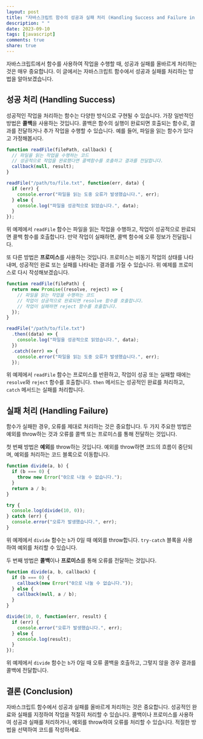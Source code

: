 ```yaml
---
layout: post
title: "자바스크립트 함수의 성공과 실패 처리 (Handling Success and Failure in Functions)"
description: " "
date: 2023-09-10
tags: [javascript]
comments: true
share: true
---
```


자바스크립트에서 함수를 사용하여 작업을 수행할 때, 성공과 실패를 올바르게 처리하는 것은 매우 중요합니다. 이 글에서는 자바스크립트 함수에서 성공과 실패를 처리하는 방법을 알아보겠습니다.

## 성공 처리 (Handling Success)

성공적인 작업을 처리하는 함수는 다양한 방식으로 구현될 수 있습니다. 가장 일반적인 방법은 **콜백**을 사용하는 것입니다. 콜백은 함수의 실행이 완료되면 호출되는 함수로, 결과를 전달하거나 추가 작업을 수행할 수 있습니다. 예를 들어, 파일을 읽는 함수가 있다고 가정해봅시다.

```javascript
function readFile(filePath, callback) {
  // 파일을 읽는 작업을 수행하는 코드
  // 성공적으로 작업을 완료했다면 콜백함수를 호출하고 결과를 전달합니다.
  callback(null, result);
}

readFile("/path/to/file.txt", function(err, data) {
  if (err) {
    console.error("파일을 읽는 도중 오류가 발생했습니다.", err);
  } else {
    console.log("파일을 성공적으로 읽었습니다.", data);
  }
});
```

위 예제에서 `readFile` 함수는 파일을 읽는 작업을 수행하고, 작업이 성공적으로 완료되면 콜백 함수를 호출합니다. 만약 작업이 실패하면, 콜백 함수에 오류 정보가 전달됩니다.

또 다른 방법은 **프로미스**를 사용하는 것입니다. 프로미스는 비동기 작업의 상태를 나타내며, 성공적인 완료 또는 실패를 나타내는 결과를 가질 수 있습니다. 위 예제를 프로미스로 다시 작성해보겠습니다.

```javascript
function readFile(filePath) {
  return new Promise((resolve, reject) => {
    // 파일을 읽는 작업을 수행하는 코드
    // 작업이 성공적으로 완료되면 resolve 함수를 호출합니다.
    // 작업이 실패하면 reject 함수를 호출합니다.
  });
}

readFile("/path/to/file.txt")
  .then((data) => {
    console.log("파일을 성공적으로 읽었습니다.", data);
  })
  .catch((err) => {
    console.error("파일을 읽는 도중 오류가 발생했습니다.", err);
  });
```

위 예제에서 `readFile` 함수는 프로미스를 반환하고, 작업이 성공 또는 실패할 때에는 `resolve`와 `reject` 함수를 호출합니다. `then` 메서드는 성공적인 완료를 처리하고, `catch` 메서드는 실패를 처리합니다.

## 실패 처리 (Handling Failure)

함수가 실패한 경우, 오류를 제대로 처리하는 것은 중요합니다. 두 가지 주요한 방법은 예외를 throw하는 것과 오류를 콜백 또는 프로미스를 통해 전달하는 것입니다.

첫 번째 방법은 **예외**를 throw하는 것입니다. 예외를 throw하면 코드의 흐름이 중단되며, 예외를 처리하는 코드 블록으로 이동합니다.

```javascript
function divide(a, b) {
  if (b === 0) {
    throw new Error("0으로 나눌 수 없습니다.");
  }
  return a / b;
}

try {
  console.log(divide(10, 0));
} catch (err) {
  console.error("오류가 발생했습니다.", err);
}
```

위 예제에서 `divide` 함수는 `b`가 0일 때 예외를 throw합니다. `try-catch` 블록을 사용하여 예외를 처리할 수 있습니다.

두 번째 방법은 **콜백**이나 **프로미스**를 통해 오류를 전달하는 것입니다.

```javascript
function divide(a, b, callback) {
  if (b === 0) {
    callback(new Error("0으로 나눌 수 없습니다."));
  } else {
    callback(null, a / b);
  }
}

divide(10, 0, function(err, result) {
  if (err) {
    console.error("오류가 발생했습니다.", err);
  } else {
    console.log(result);
  }
});
```

위 예제에서 `divide` 함수는 `b`가 0일 때 오류 콜백을 호출하고, 그렇지 않을 경우 결과를 콜백에 전달합니다.

## 결론 (Conclusion)

자바스크립트 함수에서 성공과 실패를 올바르게 처리하는 것은 중요합니다. 성공적인 완료와 실패를 지정하여 작업을 적절히 처리할 수 있습니다. 콜백이나 프로미스를 사용하여 성공과 실패를 처리하거나, 예외를 throw하여 오류를 처리할 수 있습니다. 적절한 방법을 선택하여 코드를 작성하세요.